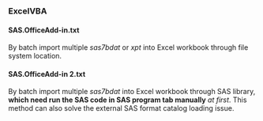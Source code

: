 ### ExcelVBA

#### SAS.OfficeAdd-in.txt  
By batch import multiple *sas7bdat* or *xpt* into Excel workbook through file system location.  

#### SAS.OfficeAdd-in 2.txt  
By batch import multiple *sas7bdat* into Excel workbook through SAS library, **which need run the SAS code in SAS program tab manually** *at first*. This method can also solve the external SAS format catalog loading issue.
